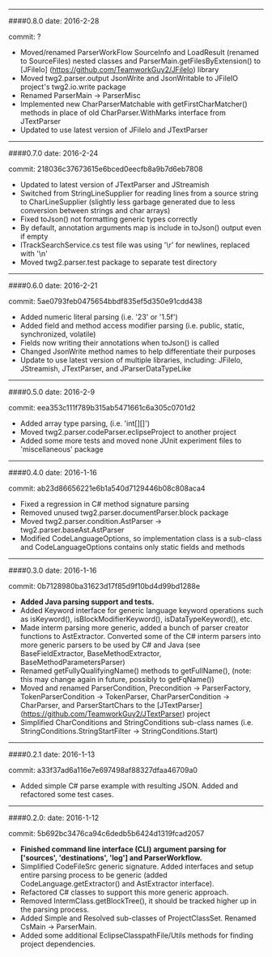 --------
####0.8.0
date: 2016-2-28

commit: ?

* Moved/renamed ParserWorkFlow SourceInfo and LoadResult \(renamed to SourceFiles) nested classes and ParserMain.getFilesByExtension() to [JFileIo] (https://github.com/TeamworkGuy2/JFileIo) library
* Moved twg2.parser.output JsonWrite and JsonWritable to JFileIO project's twg2.io.write package
* Renamed ParserMain -> ParserMisc
* Implemented new CharParserMatchable with getFirstCharMatcher() methods in place of old CharParser.WithMarks interface from JTextParser
* Updated to use latest version of JFileIo and JTextParser


--------
####0.7.0
date: 2016-2-24

commit: 218036c37673615e6bced0eecfb8a9b7d6eb7808

* Updated to latest version of JTextParser and JStreamish
* Switched from StringLineSupplier for reading lines from a source string to CharLineSupplier (slightly less garbage generated due to less conversion between strings and char arrays)
* Fixed toJson() not formatting generic types correctly
* By default, annotation arguments map is include in toJson() output even if empty
* ITrackSearchService.cs test file was using '\r' for newlines, replaced with '\n'
* Moved twg2.parser.test package to separate test directory


--------
####0.6.0
date: 2016-2-21

commit: 5ae0793feb0475654bbdf835ef5d350e91cdd438

* Added numeric literal parsing \(i.e. '23' or '1.5f')
* Added field and method access modifier parsing \(i.e. public, static, synchronized, volatile)
* Fields now writing their annotations when toJson\() is called
* Changed JsonWrite method names to help differentiate their purposes
* Update to use latest version of multiple libraries, including: JFileIo, JStreamish, JTextParser, and JParserDataTypeLike


--------
####0.5.0
date: 2016-2-9

commit: eea353c111f789b315ab5471661c6a305c0701d2

* Added array type parsing, \(i.e. 'int\[]\[]')
* Moved twg2.parser.codeParser.eclipseProject to another project
* Added some more tests and moved none JUnit experiment files to 'miscellaneous' package


--------
####0.4.0
date: 2016-1-16

commit: ab23d86656221e6b1a540d7129446b08c808aca4

* Fixed a regression in C# method signature parsing
* Removed unused twg2.parser.documentParser.block package
* Moved twg2.parser.condition.AstParser -> twg2.parser.baseAst.AstParser
* Modified CodeLanguageOptions, so implementation class is a sub-class and CodeLanguageOptions contains only static fields and methods


--------
####0.3.0
date: 2016-1-16

commit: 0b7128980ba31623d17f85d9f10bd4d99bd1288e

* __Added Java parsing support and tests.__
* Added Keyword interface for generic language keyword operations such as isKeyword(), isBlockModifierKeyword(), isDataTypeKeyword(), etc.
* Made interm parsing more generic, added a bunch of parser creator functions to AstExtractor.  Converted some of the C# interm parsers into more generic parsers to be used by C# and Java (see BaseFieldExtractor, BaseMethodExtractor, BaseMethodParametersParser)
* Renamed getFullyQualifyingName() methods to getFullName(), (note: this may change again in future, possibly to getFqName())
* Moved and renamed ParserCondition, Precondition -> ParserFactory, TokenParserCondition -> TokenParser, CharParserCondition -> CharParser, and ParserStartChars to the [JTextParser] (https://github.com/TeamworkGuy2/JTextParser) project
* Simplified CharConditions and StringConditions sub-class names (i.e. StringConditions.StringStartFilter -> StringConditions.Start)


--------
####0.2.1
date: 2016-1-13

commit: a33f37ad6a116e7e697498af88327dfaa46709a0

* Added simple C# parse example with resulting JSON.  Added and refactored some test cases.


--------
####0.2.0:
date: 2016-1-12

commit: 5b692bc3476ca94c6dedb5b6424d1319fcad2057

* __Finished command line interface (CLI) argument parsing for ['sources', 'destinations', 'log'] and ParserWorkflow.__
* Simplified CodeFileSrc generic signature. Added interfaces and setup entire parsing process to be generic (added CodeLanguage.getExtractor() and AstExtractor interface).
* Refactored C# classes to support this more generic approach.
* Removed IntermClass.getBlockTree(), it should be tracked higher up in the parsing process.
* Added Simple and Resolved sub-classes of ProjectClassSet. Renamed CsMain -> ParserMain.
* Added some additional EclipseClasspathFile/Utils methods for finding project dependencies.
